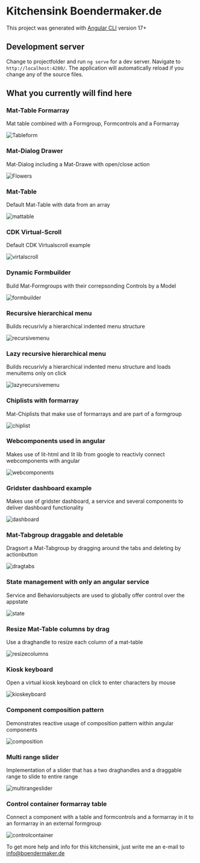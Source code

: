 # Kitchensink Boendermaker.de

This project was generated with [Angular CLI](https://github.com/angular/angular-cli) version 17+

## Development server

Change to projectfolder and run `ng serve` for a dev server. Navigate to `http://localhost:4200/`. The application will automatically reload if you change any of the source files.

## What you currently will find here


### Mat-Table Formarray
Mat table combined with a Formgroup, Formcontrols and a Formarray

![Tableform](https://www.boendermaker.de/github/formarraytable.gif) 


### Mat-Dialog Drawer
Mat-Dialog including a Mat-Drawe with open/close action

![Flowers](https://www.boendermaker.de/github/modaldialogdrawer.gif)


### Mat-Table
Default Mat-Table with data from an array

![mattable](https://www.boendermaker.de/github/datatable.gif)


### CDK Virtual-Scroll
Default CDK Virtualscroll example

![virtalscroll](https://www.boendermaker.de/github/cdkvirtualscroll.gif)


### Dynamic Formbuilder
Build Mat-Formgroups with their correpsonding Controls by a Model

![formbuilder](https://www.boendermaker.de/github/dyanamicformbuilder.gif)


### Recursive hierarchical menu
Builds recusrivly a hierarchical indented menu structure

![recursivemenu](https://www.boendermaker.de/github/recursivehierarchicalmenu.gif)


### Lazy recursive hierarchical menu
Builds recusrivly a hierarchical indented menu structure and loads menuitems only on click

![lazyrecursivemenu](https://www.boendermaker.de/github/lazyrecursivehierarchicalmenu.gif)


### Chiplists with formarray
Mat-Chiplists that make use of formarrays and are part of a formgroup

![chiplist](https://www.boendermaker.de/github/chiplistformarray.gif)


### Webcomponents used in angular
Makes use of lit-html and lit lib from google to reactivly connect webcomponents with angular

![webcomponents](https://www.boendermaker.de/github/webcomponents.gif)


### Gridster dashboard example
Makes use of gridster dashboard, a service and several components to deliver dashboard functionality

![dashboard](https://www.boendermaker.de/github/gridsterdashboard.gif)


### Mat-Tabgroup draggable and deletable
Dragsort a Mat-Tabgroup by dragging around the tabs and deleting by actionbutton

![dragtabs](https://www.boendermaker.de/github/dragdropdeletetabs.gif)


### State management with only an angular service
Service and Behaviorsubjects are used to globally offer control over the appstate

![state](https://www.boendermaker.de/github/statemanagementservice.gif)


### Resize Mat-Table columns by drag
Use a draghandle to resize each column of a mat-table

![resizecolumns](https://www.boendermaker.de/github/tabelresizecolumns.gif)


### Kiosk keyboard
Open a virtual kiosk keyboard on click to enter characters by mouse

![kioskeyboard](https://www.boendermaker.de/github/virtualkeyboard.gif)


### Component composition pattern
Demonstrates reactive usage of composition pattern within angular components

![composition](https://www.boendermaker.de/github/compositionpattern.gif)


### Multi range slider
Implementation of a slider that has a two draghandles and a draggable range to slide to entire range

![multirangeslider](https://www.boendermaker.de/github/multirangeslider.gif)


### Control container formarray table
Connect a component with a table and formcontrols and a formarray in it to an formarray in an external formgroup

![controlcontainer](https://www.boendermaker.de/github/controlcontainerformarraytableform.gif)


To get more help and info for this kitchensink, just write me an e-mail to info@boendermaker.de
